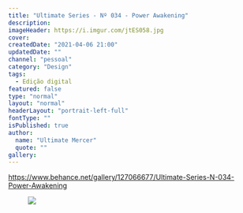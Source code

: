 ```yaml
---
title: "Ultimate Series - Nº 034 - Power Awakening"
description:
imageHeader: https://i.imgur.com/jtES058.jpg
cover:
createdDate: "2021-04-06 21:00"
updatedDate: ""
channel: "pessoal"
category: "Design"
tags:
  - Edição digital
featured: false
type: "normal"
layout: "normal"
headerLayout: "portrait-left-full"
fontType: ""
isPublished: true
author:
  name: "Ultimate Mercer"
  quote: ""
gallery:
---
```


https://www.behance.net/gallery/127066677/Ultimate-Series-N-034-Power-Awakening

<figure>
<img src="https://i.imgur.com/jtES058.jpg" class="img-fluid mx-auto d-block">
</figure>
